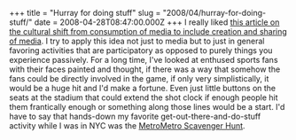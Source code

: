 +++
title = "Hurray for doing stuff"
slug = "2008/04/hurray-for-doing-stuff/"
date = 2008-04-28T08:47:00.000Z
+++
I really liked [this article on the cultural shift from consumption of media to include creation and sharing of media](http://www.herecomeseverybody.org/2008/04/looking-for-the-mouse.html). I try to apply this idea not just to media but to just in general favoring activities that are participatory as opposed to purely things you experience passively. For a long time, I've looked at enthused sports fans with their faces painted and thought, if there was a way that somehow the fans could be directly involved in the game, if only very simplistically, it would be a huge hit and I'd make a fortune. Even just little buttons on the seats at the stadium that could extend the shot clock if enough people hit them frantically enough or something along those lines would be a start. I'd have to say that hands-down my favorite get-out-there-and-do-stuff activity while I was in NYC was the [MetroMetro Scavenger Hunt](http://www.metrometroland.com).